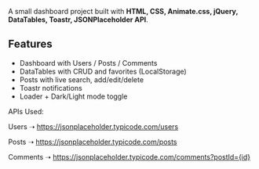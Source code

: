 A small dashboard project built with **HTML, CSS, Animate.css, jQuery, DataTables, Toastr, JSONPlaceholder API**.

## Features
- Dashboard with Users / Posts / Comments
- DataTables with CRUD and favorites (LocalStorage)
- Posts with live search, add/edit/delete
- Toastr notifications
- Loader + Dark/Light mode toggle

APIs Used:

Users ➝ https://jsonplaceholder.typicode.com/users

Posts ➝ https://jsonplaceholder.typicode.com/posts

Comments ➝ https://jsonplaceholder.typicode.com/comments?postId={id}

